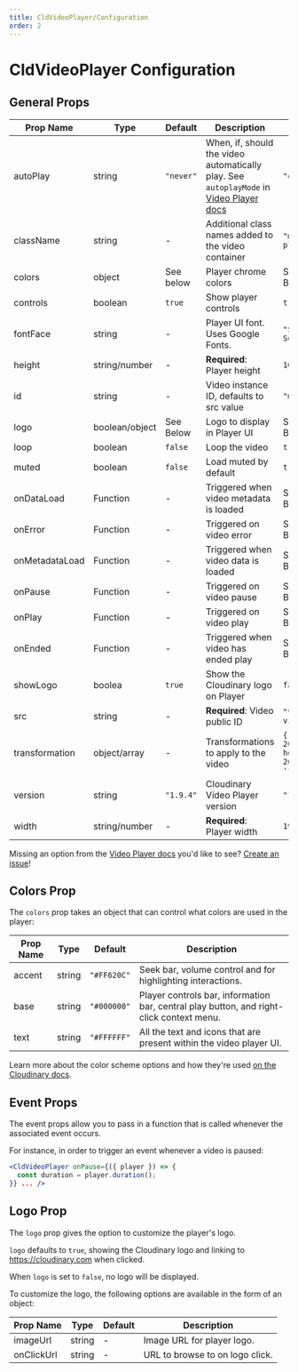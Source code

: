```yaml
---
title: CldVideoPlayer/Configuration
order: 2
---
```


<script>
    import Callout from '$lib/components/Callout.svelte'
    import Video from '$lib/components/Video.svelte'
    import { CldVideoPlayer } from 'svelte-cloudinary'

</script>

# CldVideoPlayer Configuration

## General Props

| Prop Name          | Type           | Default         | Description                              | Example                      |
|--------------------|----------------|-----------------|------------------------------------------|------------------------------|
| autoPlay           | string         | `"never"`       | When, if, should the video automatically play. See `autoplayMode` in [Video Player docs](https://cloudinary.com/documentation/video_player_api_reference#constructor_parameters) | `"on-scroll"`          |
| className          | string         | -               | Additional class names added to the video container | `"my-video-player"`      |
| colors             | object         | See below       | Player chrome colors                     | See Colors Below             |
| controls           | boolean        | `true`          | Show player controls                     | `true`                       |
| fontFace           | string         | -               | Player UI font. Uses Google Fonts.       | `"Source Serif Pro"`         |
| height             | string/number  | -               | **Required**: Player height              | `1080`                       |
| id                 | string         | -               | Video instance ID, defaults to src value | `"my-video"`                 |
| logo               | boolean/object | See Below       | Logo to display in Player UI             | See Logo Below               |
| loop               | boolean        | `false`         | Loop the video                           | `true`                       |
| muted              | boolean        | `false`         | Load muted by default                    | `true`                       |
| onDataLoad         | Function       | -               | Triggered when video metadata is loaded  | See Events Below             |
| onError            | Function       | -               | Triggered on video error                 | See Events Below             |
| onMetadataLoad     | Function       | -               | Triggered when video data is loaded      | See Events Below             |
| onPause            | Function       | -               | Triggered on video pause                 | See Events Below             |
| onPlay             | Function       | -               | Triggered on video play                  | See Events Below             |
| onEnded            | Function       | -               | Triggered when video has ended play      | See Events Below             |
| showLogo           | boolea         | `true`          | Show the Cloudinary logo on Player       | `false`                      |
| src                | string         | -               | **Required**: Video public ID            | `"videos/my-video"`          |
| transformation     | object/array   | -               | Transformations to apply to the video    | `{ width: 200, height: 200, crop: 'fill' }` |
| version            | string         | `"1.9.4"`       | Cloudinary Video Player version          | `"1.9.4"`                    |
| width              | string/number  | -               | **Required**: Player width               | `1920`                       |

Missing an option from the [Video Player docs](https://cloudinary.com/documentation/video_player_api_reference) you'd like to see? [Create an issue](https://github.com/colbyfayock/next-cloudinary/issues/new?assignees=&labels=Type%3A+Feature&template=feature_request.md&title=%5BFeature%5D+)!

## Colors Prop

The `colors` prop takes an object that can control what colors are used in the player:

| Prop Name          | Type          | Default        | Description                              |
|--------------------|---------------|----------------|------------------------------------------|
| accent             | string        | `"#FF620C"`    | Seek bar, volume control and for highlighting interactions. |
| base               | string        | `"#000000"`    | Player controls bar, information bar, central play button, and right-click context menu. |
| text               | string        | `"#FFFFFF"`    | All the text and icons that are present within the video player UI. |

Learn more about the color scheme options and how they're used [on the Cloudinary docs](https://cloudinary.com/documentation/video_player_customization#color_scheme).

## Event Props

The event props allow you to pass in a function that is called whenever the associated event occurs.

For instance, in order to trigger an event whenever a video is paused:

```jsx
<CldVideoPlayer onPause={({ player }) => {
  const duration = player.duration();
}} ... />
```

## Logo Prop

The `logo` prop gives the option to customize the player's logo.

`logo` defaults to `true`, showing the Cloudinary logo and linking to https://cloudinary.com when clicked.

When `logo` is set to `false`, no logo will be displayed.

To customize the logo, the following options are available in the form of an object:

| Prop Name          | Type          | Default        | Description                              |
|--------------------|---------------|----------------|------------------------------------------|
| imageUrl           | string        | -              | Image URL for player logo.               |
| onClickUrl         | string        | -              | URL to browse to on logo click.          |

